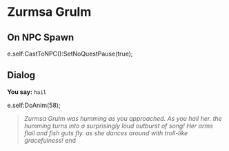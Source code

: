 # Zurmsa Grulm


## On NPC Spawn

e.self:CastToNPC():SetNoQuestPause(true);


## Dialog

**You say:** `hail`



e.self:DoAnim(58);


>*Zurmsa Grulm was humming as you approached.  As you hail her. the humming turns into a surprisingly loud outburst of song!  Her arms flail and fish guts fly. as she dances around with troll-like gracefulness!*
end
